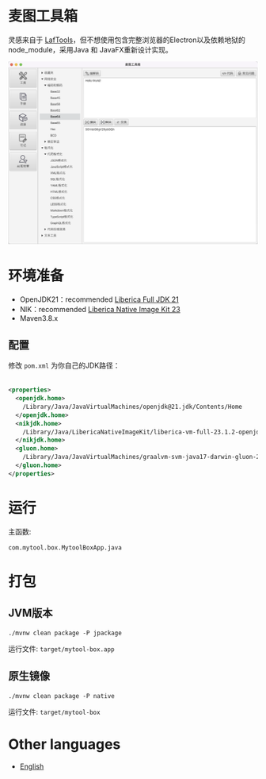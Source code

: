 # 麦图工具箱

灵感来自于 [LafTools](https://github.com/work7z/LafTools)，但不想使用包含完整浏览器的Electron以及依赖地狱的node_module，采用Java
和 JavaFX重新设计实现。

![preview](./preview/base64-zh.png)

# 环境准备

* OpenJDK21：recommended [Liberica Full JDK 21](https://bell-sw.com/pages/downloads/)
* NIK：recommended [Liberica Native Image Kit 23](https://bell-sw.com/pages/downloads/native-image-kit/)
* Maven3.8.x

## 配置

修改 `pom.xml` 为你自己的JDK路径：

```xml

<properties>
  <openjdk.home>
    /Library/Java/JavaVirtualMachines/openjdk@21.jdk/Contents/Home
  </openjdk.home>
  <nikjdk.home>
    /Library/Java/LibericaNativeImageKit/liberica-vm-full-23.1.2-openjdk21/Contents/Home
  </nikjdk.home>
  <gluon.home>
    /Library/Java/JavaVirtualMachines/graalvm-svm-java17-darwin-gluon-22.1.0.1-Final/Contents/Home
  </gluon.home>
</properties>
```

# 运行

主函数:

```
com.mytool.box.MytoolBoxApp.java
```

# 打包

## JVM版本

```shell
./mvnw clean package -P jpackage
```

运行文件: `target/mytool-box.app`

## 原生镜像

```shell
./mvnw clean package -P native
```

运行文件: `target/mytool-box`

# Other languages

* [English](../README.md)